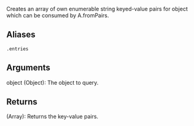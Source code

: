 Creates an array of own enumerable string keyed-value pairs for object which can be consumed by A.fromPairs.


## Aliases
`.entries`


## Arguments
object (Object): The object to query.


## Returns
(Array): Returns the key-value pairs.
